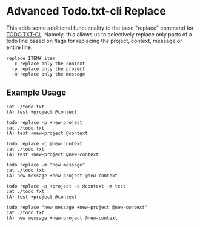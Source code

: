 # Advanced Todo.txt-cli Replace

This adds some additional functionality to the base "replace" command for 
[TODO.TXT-Cli](https://github.com/ginatrapani/todo.txt-cli). Namely, this allows 
us to selectively replace only parts of a todo line based on flags for replacing
the project, context, message or entire line.

    replace ITEM# item
      -c replace only the context
      -p replace only the project
      -m replace only the message 

## Example Usage

    cat ./todo.txt
    (A) test +project @context

    todo replace -p +new-project
    cat ./todo.txt
    (A) test +new-project @context

    todo replace -c @new-context
    cat ./todo.txt
    (A) test +new-project @new-context

    todo replace -m "new message"
    cat ./todo.txt
    (A) new message +new-project @new-context

    todo replace -p +project -c @context -m test
    cat ./todo.txt
    (A) test +project @context

    todo replace "new message +new-project @new-context"
    cat ./todo.txt
    (A) new message +new-project @new-context
